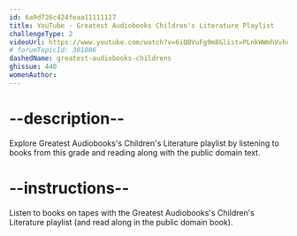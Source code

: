 ```yaml
---
id: 6a9d726c424feaa11111127
title: YouTube - Greatest Audiobooks Children's Literature Playlist
challengeType: 2
videoUrl: https://www.youtube.com/watch?v=6iQBVuFg9m8&list=PLnkWWmhVvhc3l2YYIQHe9RdUsalDN0iAI
# forumTopicId: 301086
dashedName: greatest-audiobooks-childrens
ghissue: 440
womenAuthor: 
---
```


# --description--

Explore Greatest Audiobooks's Children's Literature playlist by listening to books from this grade and reading along with the public domain text.

# --instructions--

Listen to books on tapes with the Greatest Audiobooks's Children's Literature playlist (and read along in the public domain book).
